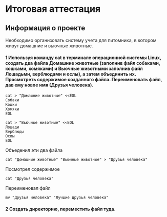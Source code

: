 
# Итоговая аттестация
## Информация о проекте
Необходимо организовать систему учета для питомника, в котором живут
домашние и вьючные животные.

#### 1 Используя команду cat в терминале операционной системы Linux, создать два файла Домашние животные (заполнив файл собаками, кошками, хомяками) и Вьючные животными заполнив файл Лошадьми, верблюдами и ослы), а затем объединить их. Просмотреть содержимое созданного файла. Переименовать файл, дав ему новое имя (Друзья человека).
```
cat > "Домашние животные" <<EOL
Собаки
Кошки
Хомяки
EOL
```
```
cat > "Вьючные животные" <<EOL
Лошади
Верблюды
Ослы
EOL
```
Объеденил эти два файла
```
cat "Домашние животные" "Вьючные животные" > "Друзья человека"
```
Посмотрел содержимое
```
cat "Друзья человека"
```
Переименовал файл
```
mv "Друзья человека" "Лучшие друзья человека"
```
#### 2 Создать директорию, переместить файл туда.





